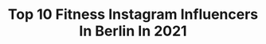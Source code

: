 ---
title: Top 10 Fitness Instagram Influencers In Berlin In 2021
description: >-
  Find top fitness Instagram influencers in Berlin in 2021. Most popular hashtags: #fitness #berlin #lifestyle #fashion.
platform: Instagram
hits: 497
text_top: Analyze the best Instagram influencers on inBeat.
text_bottom: inBeat has 497 Instagram influencers like this in Berlin, Germany for you to pitch.
profiles:
  - username: "samia.jasmin"
    fullname: >-
      𝐉 𝐀 𝐒 𝐌 𝐈 𝐍
    bio: >-
      Lifestyle | Fashion | Beauty 📍 Berlin 📩 for collab ⬇️ All about me
    location: "Germany"
    followers: 21454
    engagement: 2039
    commentsToLikes: 0.229840
    id: ck8t31evi1j9q0j78t0xb4vdp
    verified: false
    hashtags: "#instadaily, #blonde, #longhair, #fashionaddict"
  - username: "leonrushofficial"
    fullname: >-
      Leon Rush
    bio: >-
      Sixx Paxx Team member ❤️❤️ "Wer glaubt etwas zu sein, hat aufgehört etwas zu werden." -Sokrates. 📍Berlin
    location: "Germany"
    followers: 16219
    engagement: 1103
    commentsToLikes: 0.032720
    id: ck8sy6y6yjxep0j78xx1clev7
    verified: false
    hashtags: "#sixxpaxx, #amazing, #doubletap, #austria"
  - username: "alexa_breit"
    fullname: >-
      Alexa Breit
    bio: >-
      🇩🇪 I’m from Germany, Kaiserslautern 📩 alexa@thecreate.de 📸 daily post/stories 🏷 Impr.: @mein_lmpressum
    location: "Germany"
    followers: 638568
    engagement: 589
    commentsToLikes: 0.022779
    id: ck6u71j3lixj80j716pn4h8f7
    verified: false
    hashtags: "#accessoires, #hair, #shooting, #model"
  - username: "siobhan_mueller"
    fullname: >-
      Siobhán
    bio: >-
      📍Berlin // John Reed Fitness ❤️// ♎️ Try to be the best version of yourself ❤️
    location: "Germany"
    followers: 2929
    engagement: 2011
    commentsToLikes: 0.059473
    id: ck8t1xuy2xh950j78blou1tks
    verified: false
    hashtags: "#fitgirl, #fitgirls, #lifestyle, #fitfam"
  - username: "fireandshit"
    fullname: >-
      𝑉𝐴𝑁𝐸𝑆𝑆𝐴 𝑖𝑠𝑡 𝑛𝑖𝑐ℎ𝑡 𝑘𝑙𝑒𝑖𝑛 | 𝐷 ♡
    bio: >-
      ❛ 𝙰𝚜𝚊𝚗𝚝𝚎 𝚜𝚊𝚗𝚊 𝚖𝚊𝚝𝚜𝚌𝚑 𝚋𝚊𝚗𝚊𝚗𝚊 𝚠𝚎 𝚠𝚎 𝚗𝚞𝚐𝚞 𝚖𝚒 𝚖𝚒 𝚊𝚙𝚊𝚗𝚊. ❜ ┈ ┈ ┄ ┄ ┄ ┄ ┄ ┄ ┈ ┄ ┄ ┄ ┄ ┄ ┄ ┄ ┄ ┄ ┄ ┄ ┄ 🩺 𝙽𝚞𝚛𝚜𝚎 🚒 𝙵𝚒𝚛𝚎𝚏𝚒𝚐𝚑𝚝𝚎𝚛 🏍 𝙺𝚊𝚠𝚊𝚜𝚊𝚔𝚒 𝚎𝚛-𝟼𝚗
    location: "Germany"
    followers: 6573
    engagement: 1570
    commentsToLikes: 0.012591
    id: ckaovx2v36gyk0i786mkv4vlh
    verified: false
    hashtags: "#inkedup, #twowheels, #lifestyle, #throwback"
  - username: "official.fabibaier"
    fullname: >-
      fค๖i ⚡️
    bio: >-
      ✨ℓινє уσυя ℓιƒє 🌈 👻ƒαвιв𝟡𝟙𝟚 📩 𝕓𝕒𝕚𝕖𝕣𝕗𝕒𝕓𝕚𝕒𝕟@𝕨𝕖𝕓.𝕕𝕖 ————————————
    location: "Germany"
    followers: 7646
    engagement: 1238
    commentsToLikes: 0.037067
    id: ckap7n50okpm20i78dtr5dc60
    verified: false
    hashtags: "#gay, #lifestyle, #weekendvibes, #menfashion"
  - username: "evelinagodunova"
    fullname: >-
      Evelina Godunova Official
    bio: >-
      Soloist @staatsballettberlin Berlin 🇩🇪 . . .
    location: "Germany"
    followers: 39865
    engagement: 276
    commentsToLikes: 0.022208
    id: ck6trcho7y75k0j7184zkqoue
    verified: false
    hashtags: "#etoile, #lady, #opera, #classicalballet"
  - username: "cactus.030"
    fullname: >-
      🇩🇪 Berlin📍
    bio: >-
      160319💕 Fitness & Fotografieren STREETWEAR 🇮🇷🤍🇦🇫
    location: "Germany"
    followers: 2438
    engagement: 1076
    commentsToLikes: 0.235104
    id: ckf5m70yvsjx20j23w6dfepjh
    verified: false
    hashtags: "#fitx, #berliner, #fitness, #berlin"
  - username: "cetinkaya_ismail_"
    fullname: >-
      Ismail Cetinkaya
    bio: >-
      ▪️Unternehmer ▪️Personal Training per DM ✉️ ▪️Smilodox.com ▪️Neosupps.com
    location: "Germany"
    followers: 90235
    engagement: 82
    commentsToLikes: 0.104025
    id: ck6u1pf5hn3in0j71n00bj49p
    verified: true
    hashtags: "#fitnessmotivation, #istanbul, #boxing, #crossfit"
  - username: "nanukboy"
    fullname: >-
      NANUK
    bio: >-
      Fashion | Fitness | Food Personal Trainer @nanukfit 📍Berlin #berlin #030 📧 nanuk2@me.com
    location: "Germany"
    followers: 39563
    engagement: 179
    commentsToLikes: 0.077133
    id: ck14lbjd9ttti0i19bsa4r6p9
    verified: false
    hashtags: "#fitberlin, #menwithstyle, #workout, #hamburg"
---
